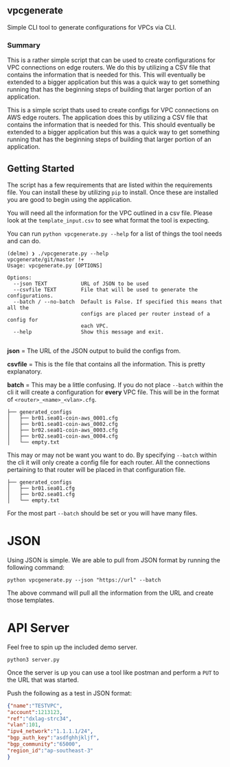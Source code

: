 vpcgenerate
----
Simple CLI tool to generate configurations for VPCs via CLI.

### Summary
This is a rather simple script that can be used to create configurations for VPC connections on edge routers. We do this by utilizing a CSV file that contains the information that is needed for this. This will eventually be extended to a bigger application but this was a quick way to get something running that has the beginning steps of building that larger portion of an application. 

This is a simple script thats used to create configs for VPC connections on AWS edge routers. The application does this by utilizing a CSV file that contains the information that is needed for this. This should eventually be extended to a bigger application but this was a quick way to get something running that has the beginning steps of building that larger portion of an application.

## Getting Started
The script has a few requirements that are listed within the requirements file. You can install these by utilizing `pip` to install. Once these are installed you are good to begin using the application.

You will need all the information for the VPC outlined in a csv file. Please look at the `template_input.csv` to see what format the tool is expecting. 

You can run `python vpcgenerate.py --help` for a list of things the tool needs and can do.

```
(delme) ❯ ./vpcgenerate.py --help                                                                                                                                                                                                                    vpcgenerate/git/master !+
Usage: vpcgenerate.py [OPTIONS]

Options:
  --json TEXT           URL of JSON to be used
  --csvfile TEXT        File that will be used to generate the configurations.
  --batch / --no-batch  Default is False. If specified this means that all the
                        configs are placed per router instead of a config for
                        each VPC.
  --help                Show this message and exit.


```
**json** = The URL of the JSON output to build the configs from. 

**csvfile** = This is the file that contains all the information. This is pretty explanatory.

**batch** = This may be a little confusing. If you do not place `--batch` within the cli it will create a configuration for **every** VPC file. This will be in the format of `<router>_<name>_<vlan>.cfg`. 

```
├── generated_configs
│   ├── br01.sea01-coin-aws_0001.cfg
│   ├── br01.sea01-coin-aws_0002.cfg
│   ├── br02.sea01-coin-aws_0003.cfg
│   ├── br02.sea01-coin-aws_0004.cfg
│   └── empty.txt
```


This may or may not be want you want to do. By specifying `--batch` within the cli it will only create a config file for each router. All the connections pertaining to that router will be placed in that configuration file. 

```
├── generated_configs
│   ├── br01.sea01.cfg
│   ├── br02.sea01.cfg
│   └── empty.txt
```


For the most part `--batch` should be set or you will have many files.

# JSON
Using JSON is simple. We are able to pull from JSON format by running the following command:

```
python vpcgenerate.py --json "https://url" --batch  
```

The above command will pull all the information from the URL and create those templates.

# API Server

Feel free to spin up the included demo server.

`python3 server.py`

Once the server is up you can use a tool like postman and perform a `PUT` to the URL that  was started. 

Push the following as a test in JSON format:

```json
{"name":"TESTVPC",
"account":1213123,
"ref":"dxlag-strc34",
"vlan":101,
"ipv4_network":"1.1.1.1/24",
"bgp_auth_key":"asdfghhjkljf",
"bgp_community":"65000",
"region_id":"ap-southeast-3"
}
```